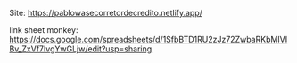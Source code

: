 Site: https://pablowasecorretordecredito.netlify.app/

link sheet monkey: https://docs.google.com/spreadsheets/d/1SfbBTD1RU2zJz72ZwbaRKbMIVIBv_ZxVf7IvgYwGLjw/edit?usp=sharing

